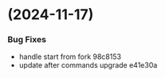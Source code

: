 #  (2024-11-17)


### Bug Fixes

* handle start from fork 98c8153
* update after commands upgrade e41e30a



